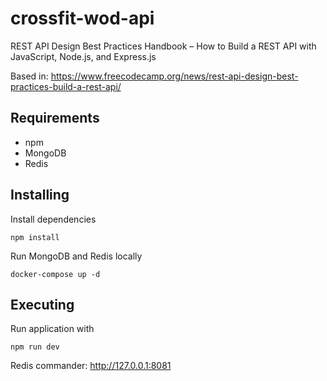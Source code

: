 # crossfit-wod-api
REST API Design Best Practices Handbook – How to Build a REST API with JavaScript, Node.js, and Express.js

Based in: https://www.freecodecamp.org/news/rest-api-design-best-practices-build-a-rest-api/

## Requirements

* npm
* MongoDB
* Redis

## Installing

Install dependencies 
```
npm install
```

Run MongoDB and Redis locally
```
docker-compose up -d
```

## Executing 

Run application with
```
npm run dev
```

Redis commander: http://127.0.0.1:8081